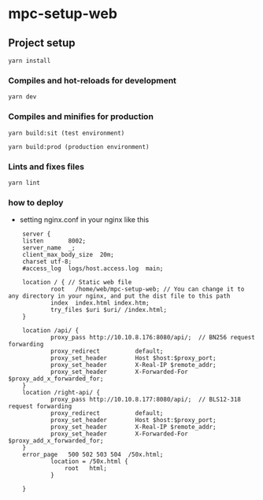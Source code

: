 # mpc-setup-web

## Project setup

```
yarn install
```

### Compiles and hot-reloads for development

```
yarn dev
```

### Compiles and minifies for production

```
yarn build:sit (test environment)

yarn build:prod (production environment)

```
### Lints and fixes files

```
yarn lint
```

### how to deploy

- setting nginx.conf in your nginx like this

```
    server {
    listen       8002; 
    server_name  _;    
    client_max_body_size  20m;
    charset utf-8;
    #access_log  logs/host.access.log  main;

    location / { // Static web file
            root   /home/web/mpc-setup-web; // You can change it to any directory in your nginx, and put the dist file to this path
            index  index.html index.htm;
            try_files $uri $uri/ /index.html;
    }
   
    location /api/ {
            proxy_pass http://10.10.8.176:8080/api/;  // BN256 request forwarding
            proxy_redirect          default;
            proxy_set_header        Host $host:$proxy_port;
            proxy_set_header        X-Real-IP $remote_addr;
            proxy_set_header        X-Forwarded-For $proxy_add_x_forwarded_for;
    }
    location /right-api/ {
            proxy_pass http://10.10.8.177:8080/api/;  // BLS12-318 request forwarding
            proxy_redirect          default;
            proxy_set_header        Host $host:$proxy_port;
            proxy_set_header        X-Real-IP $remote_addr;
            proxy_set_header        X-Forwarded-For $proxy_add_x_forwarded_for;
    }
    error_page   500 502 503 504  /50x.html;
            location = /50x.html {
                root   html;
            }

    }

```
